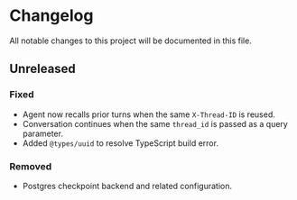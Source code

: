 # Changelog

All notable changes to this project will be documented in this file.

## Unreleased

### Fixed
- Agent now recalls prior turns when the same `X-Thread-ID` is reused.
- Conversation continues when the same `thread_id` is passed as a query parameter.
- Added `@types/uuid` to resolve TypeScript build error.

### Removed
- Postgres checkpoint backend and related configuration.
